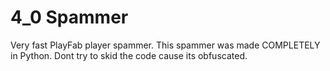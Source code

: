 # 4_0 Spammer
Very fast PlayFab player spammer.
This spammer was made COMPLETELY in Python.
Dont try to skid the code cause its obfuscated.
